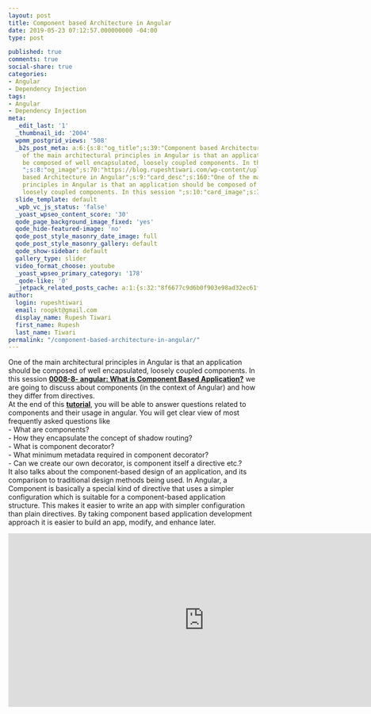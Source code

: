 ```yaml
---
layout: post
title: Component based Architecture in Angular
date: 2019-05-23 07:12:57.000000000 -04:00
type: post

published: true
comments: true
social-share: true
categories:
- Angular
- Dependency Injection
tags:
- Angular
- Dependency Injection
meta:
  _edit_last: '1'
  _thumbnail_id: '2004'
  wpmm_postgrid_views: '508'
  _b2s_post_meta: a:6:{s:8:"og_title";s:39:"Component based Architecture in Angular";s:7:"og_desc";s:160:"One
    of the main architectural principles in Angular is that an application should
    be composed of well encapsulated, loosely coupled components. In this session
    ";s:8:"og_image";s:70:"https://blog.rupeshtiwari.com/wp-content/uploads/2019/04/AngularI2.jpg";s:10:"card_title";s:39:"Component
    based Architecture in Angular";s:9:"card_desc";s:160:"One of the main architectural
    principles in Angular is that an application should be composed of well encapsulated,
    loosely coupled components. In this session ";s:10:"card_image";s:70:"https://blog.rupeshtiwari.com/wp-content/uploads/2019/04/AngularI2.jpg";}
  slide_template: default
  _wpb_vc_js_status: 'false'
  _yoast_wpseo_content_score: '30'
  qode_page_background_image_fixed: 'yes'
  qode_hide-featured-image: 'no'
  qode_post_style_masonry_date_image: full
  qode_post_style_masonry_gallery: default
  qode_show-sidebar: default
  gallery_type: slider
  video_format_choose: youtube
  _yoast_wpseo_primary_category: '178'
  _qode-like: '0'
  _jetpack_related_posts_cache: a:1:{s:32:"8f6677c9d6b0f903e98ad32ec61f8deb";a:2:{s:7:"expires";i:1609407218;s:7:"payload";a:0:{}}}
author:
  login: rupeshtiwari
  email: roopkt@gmail.com
  display_name: Rupesh Tiwari
  first_name: Rupesh
  last_name: Tiwari
permalink: "/component-based-architecture-in-angular/"
---
```

<p>One of the main architectural principles in Angular is that an application should be composed of well encapsulated, loosely coupled components. In this session <a href="https://www.youtube.com/watch?v=6mogp9nxLvs" target="_blank" rel="noopener noreferrer"><strong>0008-8- angular: What is Component Based Application?</strong></a> we are going to discuss about components (in the context of Angular) and how they differ from directives.<br />
At the end of this <strong><a href="https://www.youtube.com/watch?v=6mogp9nxLvs" target="_blank" rel="noopener noreferrer">tutorial</a></strong>, you will be able to answer questions related to components and their usage in angular. You will get clear view of most frequently asked questions like<br />
- What are components?<br />
- How they encapsulate the concept of shadow routing?<br />
- What is component decorator?<br />
- What minimum metadata required in component decorator?<br />
- Can we create our own decorator, is component itself a directive etc.?<br />
It also talks about the component-based design of an application, and its comparison to traditional design methods being used. In Angular, a Component is basically a special kind of directive that uses a simpler configuration which is suitable for a component-based application structure. This makes it easier to write an app with simpler configuration than plain directives. By taking component based application development approach it is easier to build an app, modify, and enhance later.</p>
<p><iframe width="790" height="350" src="https://www.youtube.com/embed/6mogp9nxLvs" frameborder="0" allow="accelerometer; autoplay; encrypted-media; gyroscope; picture-in-picture" allowfullscreen></iframe></p>
